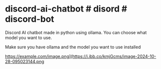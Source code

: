 # discord-ai-chatbot # disord # discord-bot
Discord AI chatbot made in python using ollama. You can choose what model you want to use.

Make sure you have ollama and the model you want to use installed

https://example.com/image.png](https://i.ibb.co/kmjGcms/image-2024-10-28-095023144.png
